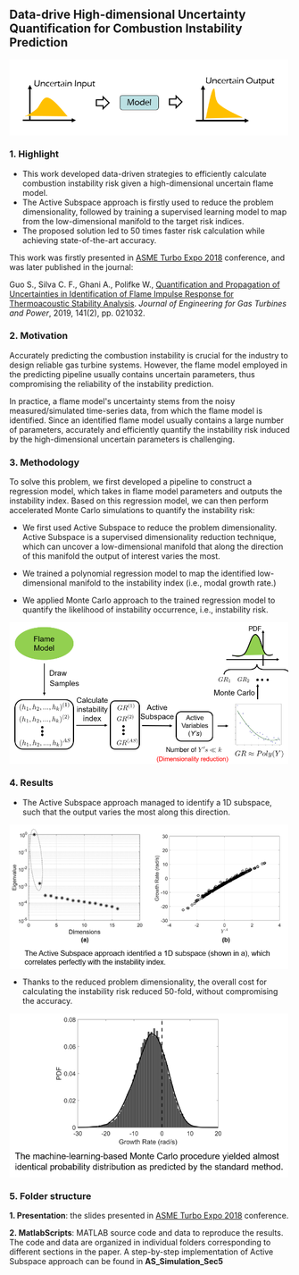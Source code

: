 ## Data-drive High-dimensional Uncertainty Quantification for Combustion Instability Prediction

<img align="center" src="./Images/Highlight.PNG" width=500/>

### 1. Highlight

- This work developed data-driven strategies to efficiently calculate combustion instability risk given a high-dimensional uncertain flame model.
- The Active Subspace approach is firstly used to reduce the problem dimensionality, followed by training a supervised learning model to map from the low-dimensional manifold to the target risk indices.
- The proposed solution led to 50 times faster risk calculation while achieving state-of-the-art accuracy.

This work was firstly presented in [ASME Turbo Expo 2018](https://archive.asme.org/events/turbo-expo2018) conference, and was later published in the journal:

Guo S., Silva C. F., Ghani A., Polifke W., [Quantification and Propagation of Uncertainties in Identification of Flame Impulse Response for Thermoacoustic Stability Analysis](https://asmedigitalcollection.asme.org/gasturbinespower/article-abstract/141/2/021032/476450/Quantification-and-Propagation-of-Uncertainties-in?redirectedFrom=fulltext). *Journal of Engineering for Gas Turbines and Power*, 2019, 141(2), pp. 021032.

### 2. Motivation

Accurately predicting the combustion instability is crucial for the industry to design reliable gas turbine systems. However, the flame model employed in the predicting pipeline usually contains uncertain parameters, thus compromising the reliability of the instability prediction. 

In practice, a flame model's uncertainty stems from the noisy measured/simulated time-series data, from which the flame model is identified. Since an identified flame model usually contains a large number of parameters, accurately and efficiently quantify the instability risk induced by the high-dimensional uncertain parameters is challenging.

### 3. Methodology

To solve this problem, we first developed a pipeline to construct a regression model, which takes in flame model parameters and outputs the instability index. Based on this regression model, we can then perform accelerated Monte Carlo simulations to quantify the instability risk:

- We first used Active Subspace to reduce the problem dimensionality. Active Subspace is a supervised dimensionality reduction technique, which can uncover a low-dimensional manifold that along the direction of this manifold the output of interest varies the most.

- We trained a polynomial regression model to map the identified low-dimensional manifold to the instability index (i.e., modal growth rate.)

- We applied Monte Carlo approach to the trained regression model to quantify the likelihood of instability occurrence, i.e., instability risk.

<img align="center" src="./Images/Workflow.PNG"  width=500/>

### 4. Results

- The Active Subspace approach managed to identify a 1D subspace, such that the output varies the most along this direction.

<img align="center" src="./Images/Subspace.PNG" width=500 />

- Thanks to the reduced problem dimensionality, the overall cost for calculating the instability risk reduced 50-fold, without compromising the accuracy.

<img align="center" src="./Images/Results.PNG" width=500 />

### 5. Folder structure

**1. Presentation**: the slides presented in [ASME Turbo Expo 2018](https://archive.asme.org/events/turbo-expo2018) conference.

**2. MatlabScripts**: MATLAB source code and data to reproduce the results. The code and data are organized in individual folders corresponding to different sections in the paper. A step-by-step implementation of Active Subspace approach can be found in **AS_Simulation_Sec5**

